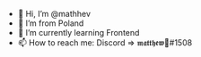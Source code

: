 - 👋 Hi, I’m @mathhev
- 👀 I’m from Poland
- 🌱 I’m currently learning Frontend
- 📫 How to reach me: Discord => 𝖒𝖆𝖙𝖙𝖍𝖊𝖜🐢#1508

<!---
mathhev/mathhev is a ✨ special ✨ repository because its `README.md` (this file) appears on your GitHub profile.
You can click the Preview link to take a look at your changes.
--->
